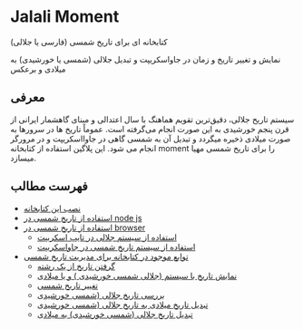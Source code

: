 # Jalali Moment
کتابخانه ای برای تاریخ شمسی (فارسی یا جلالی)
 
نمایش و تغییر تاریخ و زمان در جاواسکریپت و تبدیل جلالی (شمسی یا خورشیدی) به میلادی و برعکس

## معرفی 
سیستم تاریخ جلالی، دقیق‌ترین تقویم هماهنگ با سال اعتدالی و مبنای گاهشمار ایرانی از قرن پنجم خورشیدی به این صورت انجام می‌گرفته است.
عموماً تاریخ ها در سرورها به صورت میلادی ذخیره میگردد و تبدیل آن به شمسی گاهی در جاوااسکریپت و در مرورگر انجام می شود.
این پلاگین استفاده از کتابخانه moment را برای تاریخ شمسی مهیا میسازد.

## فهرست مطالب

  - [نصب این کتابخانه](./Document.md#install)
  - [استفاده از تاریخ شمسی در node js](./Document.md#using-in-nodejs)
  - [استفاده از تاریخ شمسی در browser](./Document.md#using-in-browser)
    - [استفاده از سیستم جلالی در تایپ اسکریپت](./Document.md#typescript)
    - [استفاده از سیستم تاریخ شمسی در جاواسکریپت](./Document.md#es5)
  - [توابع موجود در کتابخانه برای مدیریت تاریخ شمسی](./Document.md#api)
    - [گرفتن تاریخ از یک رشته](./Document.md#parse)
    - [نمابش تاریخ با سیستم (جلالی شمسی خورشیدی ) و یا میلادی](./Document.md#display-jalali-or-miladi-date)
    - [تغییر تاریخ شمسی](./Document.md#manipulate)
    - [بررسی تاریخ جلالی (شمسی خورشیدی](./Document.md#validate)
    - [تبدیل تاریخ میلادی به تاریخ جلالی (شمسی خورشیدی](./Document.md#convert-gregorian-miladi-to-jalali-shamsi-persian)
    - [تبدیل تاریخ جلالی (شمسی خورشیدی) به میلادی](./Document.md#convert-persianjalali--shamsi-khorshidi-to-gregorian-miladi-calendar-system)
